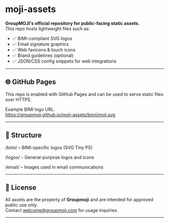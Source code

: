 # moji-assets

**GroupMOJI's official repository for public-facing static assets.**  
This repo hosts lightweight files such as:

- ✅ BIMI-compliant SVG logos
- ✅ Email signature graphics
- ✅ Web favicons & touch icons
- ✅ Brand guidelines (optional)
- ✅ JSON/CSS config snippets for web integrations

---

## 🌐 GitHub Pages

This repo is enabled with GitHub Pages and can be used to serve static files over HTTPS.

Example BIMI logo URL:  
https://groupmoji.github.io/moji-assets/bimi/moji.svg

---

## 📁 Structure
/bimi/  – BIMI-specific logos (SVG Tiny PS)
 
/logos/ – General-purpose logos and icons

/email/ – Images used in email communications

---

## 📄 License

All assets are the property of **Groupmoji** and are intended for approved public use only.  
Contact [welcome@groupmoji.com](mailto:welcome@groupmoji.com) for usage inquiries.

---
